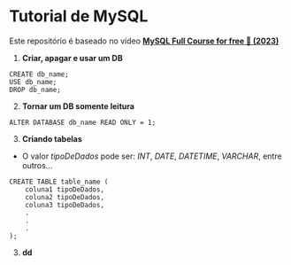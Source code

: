 # Tutorial de MySQL 

Este repositório é baseado no vídeo **[MySQL Full Course for free 🐬 (2023)](https://youtu.be/5OdVJbNCSso?si=AlpK7wXluTnka3X2)**

1. **Criar, apagar e usar um DB**
```mysql
CREATE db_name;
USE db_name;
DROP db_name;
```

2. **Tornar um DB somente leitura**
```mysql
ALTER DATABASE db_name READ ONLY = 1;
```

3. **Criando tabelas**
* O valor *tipoDeDados* pode ser: *INT*, *DATE*, *DATETIME*, *VARCHAR*, entre outros...
```mysql
CREATE TABLE table_name (
	coluna1 tipoDeDados,
	coluna2 tipoDeDados,
	coluna3 tipoDeDados,
	.
	.
	.
);
```

3. **dd**
```mysql
```

